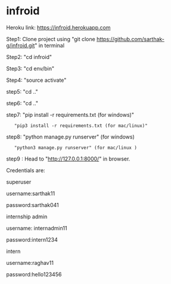 # infroid

Heroku link: https://infroid.herokuapp.com

Step1: Clone project using "git clone https://github.com/sarthak-g/infroid.git" in terminal

Step2: "cd infroid"

Step3: "cd env/bin"

Step4: "source activate"

step5: "cd .."

step6: "cd .."

step7: "pip install -r requirements.txt (for windows)"

       "pip3 install -r requirements.txt (for mac/linux)"
       
step8: "python manage.py runserver"  (for windows)

       "python3 manage.py runserver" (for mac/linux )
       
step9 : Head to "http://127.0.0.1:8000/" in browser.    

Credentials are:

superuser

username:sarthak11

password:sarthak041

internship admin

username: internadmin11

password:intern1234

intern

username:raghav11

password:hello123456 
